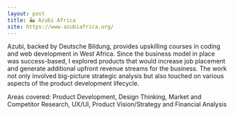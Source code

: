 ```yaml
---
layout: post
title: 🏜 Azubi Africa
site: https://www.azubiafrica.org/
---
```


Azubi, backed by Deutsche Bildung, provides upskilling courses in coding and web development in West Africa. Since the business model in place was success-based, I explored products that would increase job placement and generate additional upfront revenue streams for the business. The work not only involved big-picture strategic analysis but also touched on various aspects of the product development lifecycle.

Areas covered: Product Development, Design Thinking, Market and Competitor Research, UX/UI, Product Vision/Strategy and Financial Analysis
